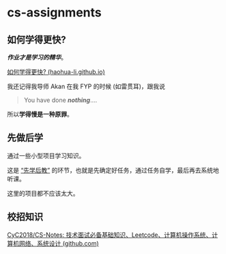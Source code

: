 # cs-assignments

## 如何学得更快? 

***作业才是学习的精华***。

[如何学得更快? (haohua-li.github.io)](https://haohua-li.github.io/2022/01/12/learn-fast.html)

我还记得我导师 Akan 在我 FYP 的时候 (如雷贯耳)，跟我说

> You have done ***nothing***.... 

所以**学得慢是一种原罪**。

## 先做后学

通过一些小型项目学习知识。

这是 [“先学后教”](https://theory.gmw.cn/2021-10/08/content_35215197.htm) 的环节，也就是先确定好任务，通过任务自学，最后再去系统地听课。 

这里的项目都不应该太大。

## 校招知识

[CyC2018/CS-Notes: 技术面试必备基础知识、Leetcode、计算机操作系统、计算机网络、系统设计 (github.com)](https://github.com/CyC2018/CS-Notes)
